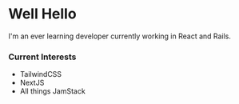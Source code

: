 # Well Hello

I'm an ever learning developer currently working in React and Rails.

### Current Interests

- TailwindCSS
- NextJS
- All things JamStack
